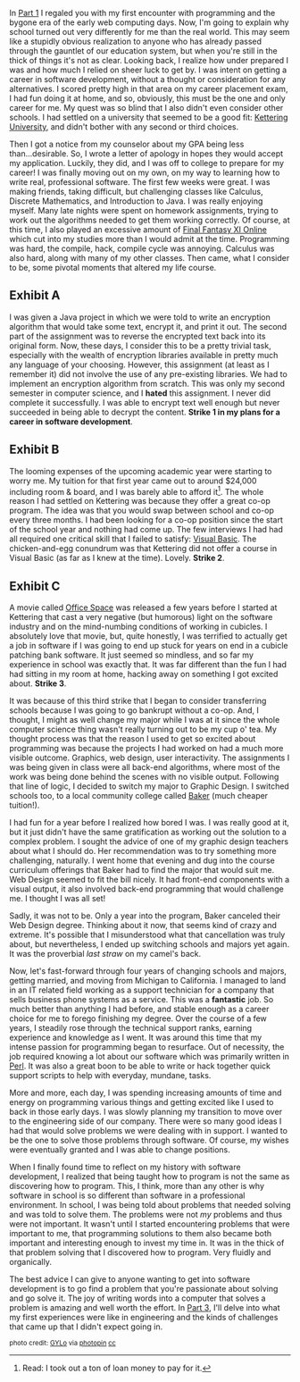 In [Part 1][] I regaled you with my first encounter with programming and the
bygone era of the early web computing days. Now, I'm going to explain why school
turned out very differently for me than the real world. This may seem like a
stupidly obvious realization to anyone who has already passed through the
gauntlet of our education system, but when you're still in the thick of things
it's not as clear. Looking back, I realize how under prepared I was and how much
I relied on sheer luck to get by. I was intent on getting a career in software
development, without a thought or consideration for any alternatives. I scored
pretty high in that area on my career placement exam, I had fun doing it at
home, and so, obviously, this must be the one and only career for me. My quest
was so blind that I also didn't even consider other schools. I had settled on a
university that seemed to be a good fit: [Kettering University][], and didn't
bother with any second or third choices.

Then I got a notice from my counselor about my GPA being less
than...desirable. So, I wrote a letter of apology in hopes they would accept my
application. Luckily, they did, and I was off to college to prepare for my
career! I was finally moving out on my own, on my way to learning how to write
real, professional software. The first few weeks were great. I was making
friends, taking difficult, but challenging classes like Calculus, Discrete
Mathematics, and Introduction to Java. I was really enjoying myself. Many late
nights were spent on homework assignments, trying to work out the algorithms
needed to get them working correctly. Of course, at this time, I also played an
excessive amount of [Final Fantasy XI Online][] which cut into my studies more
than I would admit at the time. Programming was hard, the compile, hack, compile
cycle was annoying. Calculus was also hard, along with many of my other
classes. Then came, what I consider to be, some pivotal moments that altered my
life course.

## Exhibit A ##

I was given a Java project in which we were told to write an encryption
algorithm that would take some text, encrypt it, and print it out. The second
part of the assignment was to reverse the encrypted text back into its original
form. Now, these days, I consider this to be a pretty trivial task, especially
with the wealth of encryption libraries available in pretty much any language of
your choosing. However, this assignment (at least as I remember it) did not
involve the use of any pre-existing libraries. We had to implement an encryption
algorithm from scratch. This was only my second semester in computer science,
and I **hated** this assignment. I never did complete it successfully. I was
able to encrypt text well enough but never succeeded in being able to decrypt
the content. **Strike 1 in my plans for a career in software development**.

## Exhibit B ##

The looming expenses of the upcoming academic year were starting to worry me. My
tuition for that first year came out to around $24,000 including room & board,
and I was barely able to afford it[^1]. The whole reason I had settled on
Kettering was because they offer a great co-op program. The idea was that you
would swap between school and co-op every three months. I had been looking for a
co-op position since the start of the school year and nothing had come up. The
few interviews I had had all required one critical skill that I failed to
satisfy: [Visual Basic][]. The chicken-and-egg conundrum was that Kettering did
not offer a course in Visual Basic (as far as I knew at the
time). Lovely. **Strike 2**.

## Exhibit C ##

A movie called [Office Space][] was released a few years before I started at
Kettering that cast a very negative (but humorous) light on the software
industry and on the mind-numbing conditions of working in cubicles. I absolutely
love that movie, but, quite honestly, I was terrified to actually get a job in
software if I was going to end up stuck for years on end in a cubicle patching
bank software. It just seemed so mindless, and so far my experience in school
was exactly that. It was far different than the fun I had had sitting in my room
at home, hacking away on something I got excited about. **Strike 3**.


It was because of this third strike that I began to consider transferring
schools because I was going to go bankrupt without a co-op. And, I thought, I
might as well change my major while I was at it since the whole computer science
thing wasn't really turning out to be my cup o' tea. My thought process was that
the reason I used to get so excited about programming was because the projects I
had worked on had a much more visible outcome. Graphics, web design, user
interactivity. The assignments I was being given in class were all back-end
algorithms, where most of the work was being done behind the scenes with no
visible output. Following that line of logic, I decided to switch my major to
Graphic Design. I switched schools too, to a local community college called
[Baker][] (much cheaper tuition!).

I had fun for a year before I realized how bored I was. I was really good at it,
but it just didn't have the same gratification as working out the solution to a
complex problem. I sought the advice of one of my graphic design teachers about
what I should do. Her recommendation was to try something more challenging,
naturally. I went home that evening and dug into the course curriculum offerings
that Baker had to find the major that would suit me. Web Design seemed to fit
the bill nicely. It had front-end components with a visual output, it also
involved back-end programming that would challenge me. I thought I was all set!

Sadly, it was not to be. Only a year into the program, Baker canceled their Web
Design degree. Thinking about it now, that seems kind of crazy and extreme. It's
possible that I misunderstood what that cancellation was truly about, but
nevertheless, I ended up switching schools and majors yet again. It was the
proverbial *last straw* on my camel's back.

Now, let's fast-forward through four years of changing schools and majors,
getting married, and moving from Michigan to California. I managed to land in an
IT related field working as a support technician for a company that sells
business phone systems as a service. This was a **fantastic** job. So much
better than anything I had before, and stable enough as a career choice for me
to forego finishing my degree. Over the course of a few years, I steadily rose
through the technical support ranks, earning experience and knowledge as I
went. It was around this time that my intense passion for programming began to
resurface. Out of necessity, the job required knowing a lot about our software
which was primarily written in [Perl][]. It was also a great boon to be able to
write or hack together quick support scripts to help with everyday, mundane,
tasks.

More and more, each day, I was spending increasing amounts of time and energy on
programming various things and getting excited like I used to back in those
early days. I was slowly planning my transition to move over to the engineering
side of our company. There were so many good ideas I had that would solve
problems we were dealing with in support. I wanted to be the one to solve those
problems through software. Of course, my wishes were eventually granted and I
was able to change positions.

When I finally found time to reflect on my history with software development, I
realized that being taught how to program is not the same as discovering how to
program. This, I think, more than any other is why software in school is so
different than software in a professional environment. In school, I was being
told about problems that needed solving and was told to solve them. The problems
were not *my* problems and thus were not important. It wasn't until I started
encountering problems that were important to me, that programming solutions to
them also became both important and interesting enough to invest my time in. It
was in the thick of that problem solving that I discovered how to program. Very
fluidly and organically.

The best advice I can give to anyone wanting to get into software development is
to go find a problem that you're passionate about solving and go solve it. The
joy of writing words into a computer that solves a problem is amazing and well
worth the effort. In [Part 3][], I'll delve into what my first experiences were
like in engineering and the kinds of challenges that came up that I didn't
expect going in.


<small>photo credit: [GYLo][] via [photopin][] [cc][]</small>

[^1]: Read: I took out a ton of loan money to pay for it.

[Part 1]: /lost-and-found-part-1 "\"Lost and Found\" : Part 1 - From Dungeons & Dragons to HTML"
[Kettering University]: http://www.kettering.edu/ "Kettering University"
[Final Fantasy XI Online]: http://www.playonline.com/ff11us/index.shtml "Final Fantasy XI"
[Visual Basic]: http://en.wikipedia.org/wiki/Visual_Basic "Visual Basic"
[Office Space]: http://www.imdb.com/title/tt0151804/ "Office Space"
[Baker]: http://www.baker.edu/ "Baker College"
[Perl]: http://www.perl.org/ "Perl"
[Part 3]: /lost-and-found-part-3 "\"Lost and Found\" : Part 3 - I do not think it means what you think it means"

[GYLo]: https://www.flickr.com/photos/gylo/273523592/
[photopin]: http://photopin.com
[cc]: http://creativecommons.org/licenses/by/2.0/
